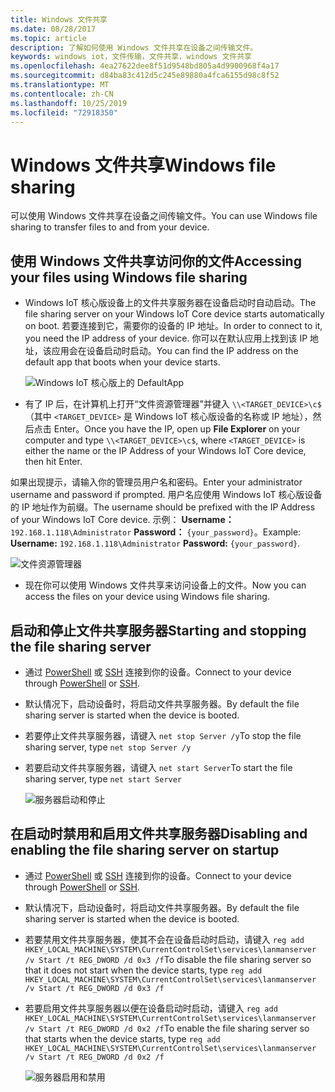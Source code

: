 ```yaml
---
title: Windows 文件共享
ms.date: 08/28/2017
ms.topic: article
description: 了解如何使用 Windows 文件共享在设备之间传输文件。
keywords: windows iot，文件传输，文件共享，windows 文件共享
ms.openlocfilehash: 4ea27622dee8f51d9548bd805a4d9900968f4a17
ms.sourcegitcommit: d84ba83c412d5c245e89880a4fca6155d98c8f52
ms.translationtype: MT
ms.contentlocale: zh-CN
ms.lasthandoff: 10/25/2019
ms.locfileid: "72918350"
---
```

# <a name="windows-file-sharing"></a><span data-ttu-id="24b10-104">Windows 文件共享</span><span class="sxs-lookup"><span data-stu-id="24b10-104">Windows file sharing</span></span>

<span data-ttu-id="24b10-105">可以使用 Windows 文件共享在设备之间传输文件。</span><span class="sxs-lookup"><span data-stu-id="24b10-105">You can use Windows file sharing to transfer files to and from your device.</span></span>

## <a name="accessing-your-files-using-windows-file-sharing"></a><span data-ttu-id="24b10-106">使用 Windows 文件共享访问你的文件</span><span class="sxs-lookup"><span data-stu-id="24b10-106">Accessing your files using Windows file sharing</span></span>
* <span data-ttu-id="24b10-107">Windows IoT 核心版设备上的文件共享服务器在设备启动时自动启动。</span><span class="sxs-lookup"><span data-stu-id="24b10-107">The file sharing server on your Windows IoT Core device starts automatically on boot.</span></span>  <span data-ttu-id="24b10-108">若要连接到它，需要你的设备的 IP 地址。</span><span class="sxs-lookup"><span data-stu-id="24b10-108">In order to connect to it, you need the IP address of your device.</span></span>  <span data-ttu-id="24b10-109">你可以在默认应用上找到该 IP 地址，该应用会在设备启动时启动。</span><span class="sxs-lookup"><span data-stu-id="24b10-109">You can find the IP address on the default app that boots when your device starts.</span></span>

    ![Windows IoT 核心版上的 DefaultApp](../media/WindowsFileSharing/DefaultApp.png)
    
* <span data-ttu-id="24b10-111">有了 IP 后，在计算机上打开“文件资源管理器”并键入 `\\<TARGET_DEVICE>\c$`（其中 `<TARGET_DEVICE>` 是 Windows IoT 核心版设备的名称或 IP 地址），然后点击 Enter。</span><span class="sxs-lookup"><span data-stu-id="24b10-111">Once you have the IP, open up **File Explorer** on your computer and type `\\<TARGET_DEVICE>\c$`, where `<TARGET_DEVICE>` is either the name or the IP Address of your Windows IoT Core device, then hit Enter.</span></span>  

<span data-ttu-id="24b10-112">如果出现提示，请输入你的管理员用户名和密码。</span><span class="sxs-lookup"><span data-stu-id="24b10-112">Enter your administrator username and password if prompted.</span></span> <span data-ttu-id="24b10-113">用户名应使用 Windows IoT 核心版设备的 IP 地址作为前缀。</span><span class="sxs-lookup"><span data-stu-id="24b10-113">The username should be prefixed with the IP Address of your Windows IoT Core device.</span></span> <span data-ttu-id="24b10-114">示例： **Username：** `192.168.1.118\Administrator`  **Password：** `{your_password}`。</span><span class="sxs-lookup"><span data-stu-id="24b10-114">Example: **Username:** `192.168.1.118\Administrator`  **Password:** `{your_password}`.</span></span>

![文件资源管理器](../media/WindowsFileSharing/smb_file_explorer.png)

* <span data-ttu-id="24b10-116">现在你可以使用 Windows 文件共享来访问设备上的文件。</span><span class="sxs-lookup"><span data-stu-id="24b10-116">Now you can access the files on your device using Windows file sharing.</span></span>

## <a name="starting-and-stopping-the-file-sharing-server"></a><span data-ttu-id="24b10-117">启动和停止文件共享服务器</span><span class="sxs-lookup"><span data-stu-id="24b10-117">Starting and stopping the file sharing server</span></span>
* <span data-ttu-id="24b10-118">通过 [PowerShell](../connect-your-device/powershell.md) 或 [SSH](../connect-your-device/ssh.md) 连接到你的设备。</span><span class="sxs-lookup"><span data-stu-id="24b10-118">Connect to your device through [PowerShell](../connect-your-device/powershell.md) or [SSH](../connect-your-device/ssh.md).</span></span>
* <span data-ttu-id="24b10-119">默认情况下，启动设备时，将启动文件共享服务器。</span><span class="sxs-lookup"><span data-stu-id="24b10-119">By default the file sharing  server is started when the device is booted.</span></span>
* <span data-ttu-id="24b10-120">若要停止文件共享服务器，请键入 `net stop Server /y`</span><span class="sxs-lookup"><span data-stu-id="24b10-120">To stop the file sharing  server, type `net stop Server /y`</span></span>
* <span data-ttu-id="24b10-121">若要启动文件共享服务器，请键入 `net start Server`</span><span class="sxs-lookup"><span data-stu-id="24b10-121">To start the file sharing  server, type `net start Server`</span></span>

    ![服务器启动和停止](../media/WindowsFileSharing/smb_start_stop.png)
    
## <a name="disabling-and-enabling-the-file-sharing-server-on-startup"></a><span data-ttu-id="24b10-123">在启动时禁用和启用文件共享服务器</span><span class="sxs-lookup"><span data-stu-id="24b10-123">Disabling and enabling the file sharing server on startup</span></span>
* <span data-ttu-id="24b10-124">通过 [PowerShell](../connect-your-device/powershell.md) 或 [SSH](../connect-your-device/ssh.md) 连接到你的设备。</span><span class="sxs-lookup"><span data-stu-id="24b10-124">Connect to your device through [PowerShell](../connect-your-device/powershell.md) or [SSH](../connect-your-device/ssh.md).</span></span>
* <span data-ttu-id="24b10-125">默认情况下，启动设备时，将启动文件共享服务器。</span><span class="sxs-lookup"><span data-stu-id="24b10-125">By default the file sharing  server is started when the device is booted.</span></span>
* <span data-ttu-id="24b10-126">若要禁用文件共享服务器，使其不会在设备启动时启动，请键入 `reg add HKEY_LOCAL_MACHINE\SYSTEM\CurrentControlSet\services\lanmanserver /v Start /t REG_DWORD /d 0x3 /f`</span><span class="sxs-lookup"><span data-stu-id="24b10-126">To disable the file sharing  server so that it does not start when the device starts, type `reg add HKEY_LOCAL_MACHINE\SYSTEM\CurrentControlSet\services\lanmanserver /v Start /t REG_DWORD /d 0x3 /f`</span></span>
* <span data-ttu-id="24b10-127">若要启用文件共享服务器以便在设备启动时启动，请键入 `reg add HKEY_LOCAL_MACHINE\SYSTEM\CurrentControlSet\services\lanmanserver /v Start /t REG_DWORD /d 0x2 /f`</span><span class="sxs-lookup"><span data-stu-id="24b10-127">To enable the file sharing  server so that starts when the device starts, type `reg add HKEY_LOCAL_MACHINE\SYSTEM\CurrentControlSet\services\lanmanserver /v Start /t REG_DWORD /d 0x2 /f`</span></span>

    ![服务器启用和禁用](../media/WindowsFileSharing/smb_enable_disable.png)
